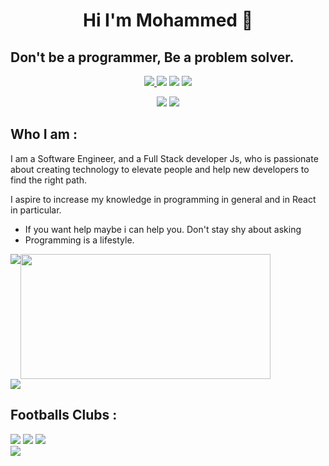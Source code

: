 <h1 align="center">Hi I'm Mohammed 👋</h1>

 ## Don't be a programmer, Be a problem solver. 
 
<p align="center">
    <a href="https://www.facebook.com/mohamadmsalah7"><img src="https://badges.aleen42.com/src/facebook.svg"/>
    <a href="https://www.linkedin.com/in/mohammedmsalah"><img src="https://img.shields.io/badge/linkedin-%230177B5?&logo=linkedin&=white"/></a>
      <a href="https://www.instagram.com/mohamad.m.salah"><img src="https://badges.aleen42.com/src/instagram.svg"/></a>
    </a>
    <a href="https://twitter.com/mohamadmsalah"><img src="https://badges.aleen42.com/src/twitter.svg"/></a>
  </p>
  
  <div align="center" >
     <img src="https://img.shields.io/badge/Gmail-mohmsal96%40gmail.com-orange">
    <a href="https://"><img src="https://img.shields.io/badge/Personal%20Site-Soon-red"/></a>
</div>
 


 ## Who I am :
 I am a Software Engineer, and a Full Stack developer Js,
  who is passionate about creating technology to elevate people and help new developers to find the right path.
  
I aspire to increase my knowledge in programming in general and in React in particular.

- If you want help maybe i can help you. Don't stay shy about asking 
- Programming is a lifestyle. 



<div>
  <div style="display: flex; align-items: flex-start;">
   <img src="https://github-readme-stats.vercel.app/api?username=mohammedsalah7&show_icons=true&theme=dark"/> 
   <img width="400px" height="200px" src="https://github-readme-stats.vercel.app/api/top-langs/?username=mohammedsalah7&layout=compact&theme=dark">
  </div>
</div>

<div >
<div style="display: flex;">   
    <img src="http://github-readme-streak-stats.herokuapp.com?user=mohammedsalah7&theme=dark&date_format=M%20j%5B%2C%20Y%5D"/>
</div>
    </div>

## Footballs Clubs : 
<img src="https://badges.aleen42.com/src/liverpool.svg">
 
<img src="https://badges.aleen42.com/src/barcelona.svg">
 
<img src="https://badges.aleen42.com/src/ac_milan.svg">


<div align="center" >
<div style="display: flex;">   
    <img src="https://github.com/mscoutermarsh/mscoutermarsh/blob/master/teeter.gif?raw=true"/>
</div>
    </div>
